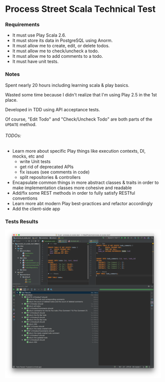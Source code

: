 # Process Street Scala Technical Test

### Requirements

- It must use Play Scala 2.6.
- It must store its data in PostgreSQL using Anorm.
- It must allow me to create, edit, or delete todos.
- It must allow me to check/uncheck a todo.
- It must allow me to add comments to a todo.
- It must have unit tests.

### Notes

Spent nearly 20 hours including learning scala & play basics.

Wasted some time because I didn't realize that I'm using Play 2.5 in the 1st place.

Developed in TDD using API acceptance tests.

Of course, "Edit Todo" and "Check/Uncheck Todo" are both parts of the `UPDATE` method.

###### TODOs:

- Learn more about specific Play things like execution contexts, DI, mocks, etc and
    - write Unit tests
    - get rid of deprecated APIs
    - fix issues (see comments in code)
    - split repositories & controllers
- Encapsulate common things in more abstract classes & traits in order to make implementation classes more cohesive and readable
- Add/fix some REST methods in order to fully satisfy RESTful conventions
- Learn more abt modern Play best-practices and refactor accordingly
- Add the client-side app

### Tests Results

![Tests Results](demo/acceptance_tests_results.png)